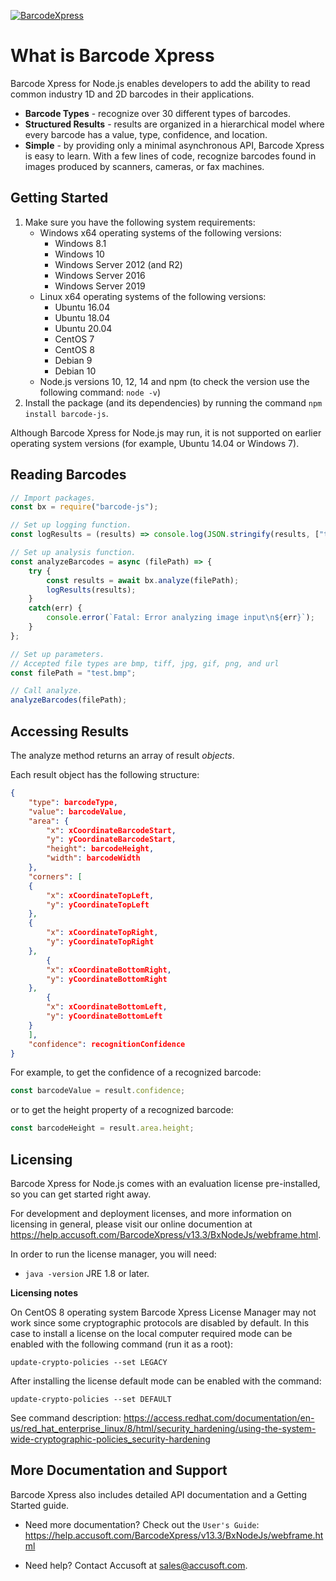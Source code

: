 [![BarcodeXpress](https://accuproducts.s3.amazonaws.com/barcodexpress/npmjs/Barcode_Xpress_graphic.png)](https://www.accusoft.com/products/barcode-xpress-collection/barcode-xpress/#see-it-in-action)

# What is Barcode Xpress

Barcode Xpress for Node.js enables developers to add the ability to read common industry 1D and 2D barcodes in their applications.

- **Barcode Types** - recognize over 30 different types of barcodes.
- **Structured Results** - results are organized in a hierarchical model where every barcode has a value, type, confidence, and location.
- **Simple** - by providing only a minimal asynchronous API, Barcode Xpress is easy to learn. With a few lines of code, recognize barcodes found in images produced by scanners, cameras, or fax machines.

## Getting Started

 1. Make sure you have the following system requirements:
    - Windows x64 operating systems of the following versions:
        - Windows 8.1
        - Windows 10
        - Windows Server 2012 (and R2)
        - Windows Server 2016
        - Windows Server 2019
    -  Linux x64 operating systems of the following versions:
        - Ubuntu 16.04
        - Ubuntu 18.04
        - Ubuntu 20.04
        - CentOS 7
        - CentOS 8
        - Debian 9
        - Debian 10
    - Node.js versions 10, 12, 14 and npm (to check the version use the following command: `node -v`)
 2. Install the package (and its dependencies) by running the command `npm install barcode-js`.

Although Barcode Xpress for Node.js may run, it is not supported on earlier operating system versions (for example, Ubuntu 14.04 or Windows 7).

## Reading Barcodes

```js
// Import packages.
const bx = require("barcode-js");

// Set up logging function.
const logResults = (results) => console.log(JSON.stringify(results, ["type", "value", "confidence"], 2));

// Set up analysis function.
const analyzeBarcodes = async (filePath) => {
    try {
        const results = await bx.analyze(filePath);
        logResults(results);
    }
    catch(err) {
        console.error(`Fatal: Error analyzing image input\n${err}`);
    }
};

// Set up parameters.
// Accepted file types are bmp, tiff, jpg, gif, png, and url
const filePath = "test.bmp";

// Call analyze.
analyzeBarcodes(filePath);
```

## Accessing Results

The analyze method returns an array of result *objects*.

Each result object has the following structure:

```json
{
    "type": barcodeType,
    "value": barcodeValue,
    "area": {
        "x": xCoordinateBarcodeStart,
        "y": yCoordinateBarcodeStart,
        "height": barcodeHeight,
        "width": barcodeWidth
    },
    "corners": [
    {
        "x": xCoordinateTopLeft,
        "y": yCoordinateTopLeft
    },
    {
        "x": xCoordinateTopRight,
        "y": yCoordinateTopRight
    },
        {
        "x": xCoordinateBottomRight,
        "y": yCoordinateBottomRight
    },
        {
        "x": xCoordinateBottomLeft,
        "y": yCoordinateBottomLeft
    }
    ],
    "confidence": recognitionConfidence
}
```

For example, to get the confidence of a recognized barcode:

```js
const barcodeValue = result.confidence;
```

or to get the height property of a recognized barcode:

```js
const barcodeHeight = result.area.height;
```

## Licensing

Barcode Xpress for Node.js comes with an evaluation license pre-installed, so you can get started right away.

For development and deployment licenses, and more information on licensing in general, please visit our online documention at <https://help.accusoft.com/BarcodeXpress/v13.3/BxNodeJs/webframe.html>.

In order to run the license manager, you will need:
- `java -version` JRE 1.8 or later.

**Licensing notes**

On CentOS 8 operating system Barcode Xpress License Manager may not work since some cryptographic protocols are disabled by default. 
In this case to install a license on the local computer required mode can be enabled with the following command (run it as a root):

`update-crypto-policies --set LEGACY`

After installing the license default mode can be enabled with the command:

`update-crypto-policies --set DEFAULT`

See command description:
<https://access.redhat.com/documentation/en-us/red_hat_enterprise_linux/8/html/security_hardening/using-the-system-wide-cryptographic-policies_security-hardening>


## More Documentation and Support

Barcode Xpress also includes detailed API documentation and a Getting Started guide.

- Need more documentation? Check out the `User's Guide`:
  <https://help.accusoft.com/BarcodeXpress/v13.3/BxNodeJs/webframe.html>
  
- Need help? Contact Accusoft at sales@accusoft.com.
